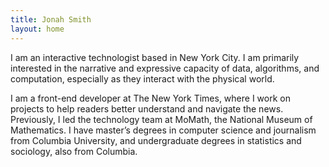 ```yaml
---
title: Jonah Smith
layout: home
---
```


I am an interactive technologist based in New York City. I am primarily interested in the narrative and expressive capacity of data, algorithms, and computation, especially as they interact with the physical world.

I am a front-end developer at The New York Times, where I work on projects to help readers better understand and navigate the news. Previously, I led the technology team at MoMath, the National Museum of Mathematics. I have master’s degrees in computer science and journalism from Columbia University, and undergraduate degrees in statistics and sociology, also from Columbia.